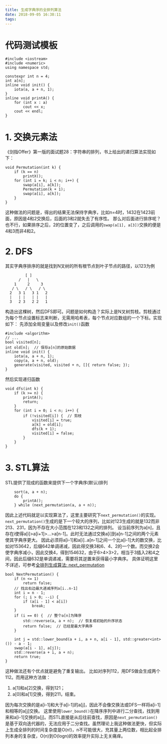 ```yaml
---
title: 生成字典序的全排列算法
date: 2018-09-05 16:38:11
tags:
---
```

# 代码测试模板
```
#include <iostream>
#include <numeric>
using namespace std;

constexpr int n = 4;
int a[n];
inline void init() {
    iota(a, a + n, 1);
}
inline void printA() {
    for (int x : a)
        cout << x;
    cout << endl;
}
```

# 1. 交换元素法
《剑指Offer》第一版的面试题28：字符串的排列，书上给出的递归算法实现如下：
```
void Permutation(int k) {
    if (k == n)
        printX();
    for (int i = k; i < n; i++) {
        swap(a[i], a[k]);
        Permutation(k + 1);
        swap(a[i], a[k]);
    }
}
```

这种做法的问题是，得出的结果无法保持字典序，比如n=4时，1432在1423前面，原因是4和2交换后，后面的3和2就失去了有序性。
那么对后面进行排序呢？也不行，如果排序之后，2的位置变了，之后调用的`swap(a[1], a[3])`交换的便是4和3而非4和2。

# 2. DFS
其实字典序排序的就是找到N叉树的所有根节点到叶子节点的路径，以123为例
```
         [ ]
      /   |   \
    1     2     3
   / \   / \   / \
  2   3 1   3 1   2
  |   | |   | |   |
  3   2 3   2 2   1
```
构造出这棵树，然后DFS即可。问题是如何构造？实际上是N叉树剪枝。剪枝通过为每个节点设置标志来判断，无需用哈希表，每个节点对应数组的一个下标。实现如下：
先添加全局变量以及修改`init()`函数
```
#include <algorithm>
// ...
bool visited[n];
int old[n];  // 保存a[n]的原始数据
inline void init() {
    iota(a, a + n, 1);
    copy(a, a + n, old);
    generate(visited, visited + n, []{ return false; });
}
```
然后实现递归函数
```
void dfs(int k) {
    if (k >= n) {
        printA();
        return;
    }
    for (int i = 0; i < n; i++) {
        if (!visited[i]) {  // 剪枝
            visited[i] = true;
            a[k] = old[i];
            dfs(k + 1);
            visited[i] = false;
        }
    }
}
```

# 3. STL算法
STL提供了现成的函数来提供下一个字典序(默认)排列
```
    sort(a, a + n);
    do {
        printA();
    } while (next_permutation(a, a + n));
```

因此上述代码就足以实现算法了，这里主要研究下`next_permutation()`的实现。
`next_permutation()`生成的是下一个较大的序列，比如对123生成的就是132而非213、231，因为不存在大小范围在123和132之间的排列。
设当前序列为a[n]，且存在i使得a[i]>a[i+1]>...>a[n-1]。此时无法通过交换a[i]到a[n-1]之间的两个元素使其字典序更大。
因此必须将a[i-1]和a[i]..a[n-1]之间一个比a[i-1]大的数交换，比如对153642，后缀642单调递减，因此得交换3和6、4、2的一个数。而交换2会使字典序减小，因此交换4，得到154632，由于6>4>3>2，相当于3插入2和4之间，因此后缀632是单调递减，需要将其逆置来获得最小字典序。
具体证明这里不详述，可参考[全排列生成算法: next_permutation](http://www.cnblogs.com/devymex/archive/2010/08/17/1801122.html)
```
bool NextPermutation() {
    if (n <= 1)
        return false;
    // 找出右边最大递减序列a[i..n-1]
    int i = n - 1;
    for (; i > 0; --i) {
        if (a[i - 1] < a[i])
            break;
    }
    if (i == 0) {  // 整个a[n]为降序
        std::reverse(a, a + n);  // 恢复成初始的升序状态
        return false;  // 已经是最大字典序
    }

    int j = std::lower_bound(a + i, a + n, a[i - 1], std::greater<int>()) - a - 1;
    swap(a[i - 1], a[j]);
    std::reverse(a + i, a + n);
    return true;
}
```
这种做法还有个优点就是避免了重复输出。
比如对序列112，用DFS做会生成两个112。而用这种方法做：
1. a[1]和a[2]交换，得到121；
2. a[0]和a[1]交换，得到211，结束。

因为每次交换的是a[i-1]和大于a[i-1]的a[j]，因此不会像交换法或DFS一样将a[i-1]和相等的a[j]交换。
这里使用`lower_bound()`在降序序列中进行二分查找，找到用来和a[i-1]交换的a[j]。而STL直接是从后往前查找，原因是`next_permutation()`是基于双向迭代器的，无法应用于二分查找。虽然理论上我这种做法更快，但实际上生成全排列的时间复杂度是O(n!)，n不可能很大，充其量上两位数，相比起全排列本身的复杂度，O(n)到O(logn)的效率提升实际上无关痛痒。